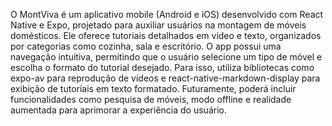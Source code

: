 O MontViva é um aplicativo mobile (Android e iOS) desenvolvido com React Native e Expo, projetado para auxiliar usuários na montagem de móveis domésticos. Ele oferece tutoriais detalhados em vídeo e texto, organizados por categorias como cozinha, sala e escritório.  O app possui uma navegação intuitiva, permitindo que o usuário selecione um tipo de móvel e escolha o formato do tutorial desejado. Para isso, utiliza bibliotecas como expo-av para reprodução de vídeos e react-native-markdown-display para exibição de tutoriais em texto formatado.  Futuramente, poderá incluir funcionalidades como pesquisa de móveis, modo offline e realidade aumentada para aprimorar a experiência do usuário.
